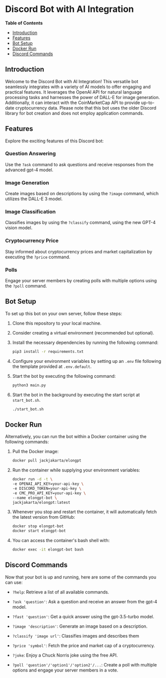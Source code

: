 # Discord Bot with AI Integration

**Table of Contents**
- [Introduction](#introduction)
- [Features](#features)
- [Bot Setup](#bot-setup)
- [Docker Run](#docker-run)
- [Discord Commands](#discord-commands)

## Introduction

Welcome to the Discord Bot with AI Integration! This versatile bot seamlessly integrates with a variety of AI models to offer engaging and practical features. It leverages the OpenAI API for natural language processing tasks and harnesses the power of DALL-E for image generation. Additionally, it can interact with the CoinMarketCap API to provide up-to-date cryptocurrency data. Please note that this bot uses the older Discord library for bot creation and does not employ application commands.

## Features

Explore the exciting features of this Discord bot:

### Question Answering

Use the `?ask` command to ask questions and receive responses from the advanced gpt-4 model.

### Image Generation

Create images based on descriptions by using the `?image` command, which utilizes the DALL-E 3 model.

### Image Classification

Classifies images by using the `?classify` command, using the new GPT-4 vision model.

### Cryptocurrency Price

Stay informed about cryptocurrency prices and market capitalization by executing the `?price` command.

### Polls

Engage your server members by creating polls with multiple options using the `?poll` command.

## Bot Setup

To set up this bot on your own server, follow these steps:

1. Clone this repository to your local machine.

2. Consider creating a virtual environment (recommended but optional).

3. Install the necessary dependencies by running the following command:

    ```bash
    pip3 install -r requirements.txt
    ```

4. Configure your environment variables by setting up an `.env` file following the template provided at `.env.default`.

5. Start the bot by executing the following command:

    ```bash
    python3 main.py
    ```

6. Start the bot in the background by executing the start script at `start_bot.sh`.

   ```bash
   ./start_bot.sh
   ```

## Docker Run

Alternatively, you can run the bot within a Docker container using the following commands:

1. Pull the Docker image:

    ```bash
    docker pull jackjakarta/elongpt
    ```

2. Run the container while supplying your environment variables:

    ```bash
    docker run -d -t \
    -e OPENAI_API_KEY=your-api-key \
    -e DISCORD_TOKEN=your-api-key \
    -e CMC_PRO_API_KEY=your-api-key \
    --name elongpt-bot \
    jackjakarta/elongpt:latest
    ```

3. Whenever you stop and restart the container, it will automatically fetch the latest version from GitHub:

    ```bash
    docker stop elongpt-bot
    docker start elongpt-bot
    ```

4. You can access the container's bash shell with:

    ```bash
    docker exec -it elongpt-bot bash
    ```

## Discord Commands

Now that your bot is up and running, here are some of the commands you can use:

- `?help`: Retrieve a list of all available commands.

- `?ask 'question'`: Ask a question and receive an answer from the gpt-4 model.

- `?fast 'question'`: Get a quick answer using the gpt-3.5-turbo model.

- `?image 'description'`: Generate an image based on a description.

- `?classify 'image url'`: Classifies images and describes them

- `?price 'symbol'`: Fetch the price and market cap of a cryptocurrency.

- `?joke`: Enjoy a Chuck Norris joke using the free API.

- `?poll 'question'/'option1'/'option2'/...`: Create a poll with multiple options and engage your server members in a vote.
